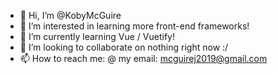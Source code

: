 - 👋 Hi, I’m @KobyMcGuire
- 👀 I’m interested in learning more front-end frameworks!
- 🌱 I’m currently learning Vue  / Vuetify!
- 💞️ I’m looking to collaborate on nothing right now :/
- 📫 How to reach me: @ my email: mcguirej2019@gmail.com

<!---
KobyMcGuire/KobyMcGuire is a ✨ special ✨ repository because its `README.md` (this file) appears on your GitHub profile.
You can click the Preview link to take a look at your changes.
--->
